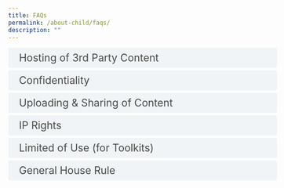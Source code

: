 ```yaml
---
title: FAQs
permalink: /about-child/faqs/
description: ""
---
```

<style>
.button {
  background-color: white;
  cursor: pointer;
  padding: 5px;
  width: 100%;
  border: none;
  text-align: left;
  outline: none;
  font-size: 20px;
  transition: 0.4s;
}

.panel {
  padding: 0 18px;
  display: none;
  background-color: white;
  overflow: hidden;
}

img {
  width: 150px;
  height: 180px;
}

.active,
.button:hover {
  background-color: white;
}

input {
  display: none;
}

label {
  position: relative;
  display: block;
  padding: 8px 22px;
  margin: 0 0 5px 0;
  cursor: pointer;
  background: #F0F4F6;
  border-radius: 3px;
  width: 100%;
  color: #484848;
  transition: height 0.4s;
  font-size: 1.5em;
}

label:hover {
  background: #BD2D37;
  color: #FFF;
}

.accordion-content {
  padding: 10px 0px 30px 30px;
  margin: 0 0 1px 0;
  border-radius: 3px;
	font-size: 1.25em;
	line-height: 2.2rem;
}

input + label::before {
  content: url("https://d33wubrfki0l68.cloudfront.net/2726d99e678e7823e23532634fdd6e83dfe96a99/c39dd/images/chevron-down.svg");
  font-weight: 400;
  font-size: 1.25em;
  line-height: 1.1rem;
  padding: 0;
  position: absolute;
  right: 0.5rem;
  top: 50%;
  transform: translateY(-50%);
  transition: transform 0.4s ease-in-out;
}

input:checked + label::before {
  content: url("https://d33wubrfki0l68.cloudfront.net/7468164d2fc2ad4fdea648e6cf2de622c2f70892/1819b/images/chevron-up.svg");
  transform: translateY(-50%) rotateZ(180deg);
}

input + label + .accordion-content {
  display: none;
}

input:checked + label + .accordion-content {
  display: block;
}


</style>

<div class="container">


<div>
	<input id="title1" type="checkbox"><label for="title1">Hosting of 3rd Party Content</label>
	<div class="accordion-content">
	<div class="para">CHI/ CHILD provides a platform and merely hosts content submitted by Content Providers, allowing users of CHILD to tap on the knowledge and insights of the wider healthcare community.
		
<br> CHI does not endorse nor guarantee the truth, falsity or originality of any content submitted by any content provider, or any opinion, recommendation, or advice expressed therein, and CHI expressly disclaims any connection with such content.

CHI reserves the right to remove any content without prior notice if properly notified that the content infringes on another Party’s intellectual property rights.
		
</div>
	</div>
	<input id="title2" type="checkbox"><label for="title2">Confidentiality</label>
	<div class="accordion-content">
	<div class="para">   

By submitting content to CHI, the content provider acknowledges that it does not contain any sensitive or confidential information, such as patient details, detailed financial data and etc.; and that the submitter has obtained the necessary approvals from his/her institution, and that his/her institution has deemed it suitable for public visibility.;
</div>
	</div>
	<input id="title3" type="checkbox"><label for="title3">Uploading &amp; Sharing of Content</label>
	<div class="accordion-content">
	<div class="para">   

All content hosted on this site are voluntary submissions by content providers.

The content provider grants CHI and users of CHILD a non-exclusive, non-transferable, worldwide and royalty-free licence to:
* Host, access, use, copy, modify, adapt, translate the content;

* Distribute, store, display the content in all media formats and channels.
</div>
	</div>
<input id="title4" type="checkbox"><label for="title4">IP Rights</label>
	<div class="accordion-content">
	<div class="para"> All IP arising from the projects shared on CHILD are the properties of the respective Content Providers.

<br> CHI is not responsible for any IP that may arise from collaborations borne out of CHILD. Any further IP arising from collaborations between the Institutions or its employees or any other person shall be managed by the respective parties.
</div></div>
<div>
	<input id="title5" type="checkbox"><label for="title5">Limited of Use (for Toolkits)</label>
	<div class="accordion-content">
	<div class="para"> © Copyright 2019 National Healthcare Group, Singapore. All rights reserved. No part of this publication may be reproduced, stored in a retrieval system, or transmitted in any way, for or by any means electronic or mechanical, including photocopying, recording or otherwise, without the prior permission of the National Healthcare Group.
</div>
	</div>
<div>
	<input id="title6" type="checkbox"><label for="title6">General House Rule</label>
	<div class="accordion-content">
	<div class="para">Should you use any of the content shared on this site, please credit or cite source of content, such that due acknowledgement of effort can be given to the content owner/ institution.
</div>
	</div>

</div></div>



</div></div>
